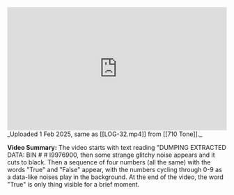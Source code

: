 
<iframe 
  src="https://drive.google.com/file/d/14Fxr919dPaVOmKXjPge57_SibJD_sMX9/preview"  
  style="width:100%; aspect-ratio:16/9; border:0;"
  allowfullscreen>
</iframe>
_Uploaded 1 Feb 2025, same as [[LOG-32.mp4]] from [[710 Tone]]._

**Video Summary:** The video starts with text reading "DUMPING EXTRACTED DATA: BIN # # I9976900, then some strange glitchy noise appears and it cuts to black. Then a sequence of four numbers (all the same) with the words "True" and "False" appear, with the numbers cycling through 0-9 as a data-like noises play in the background. At the end of the video, the word "True" is only thing visible for a brief moment.